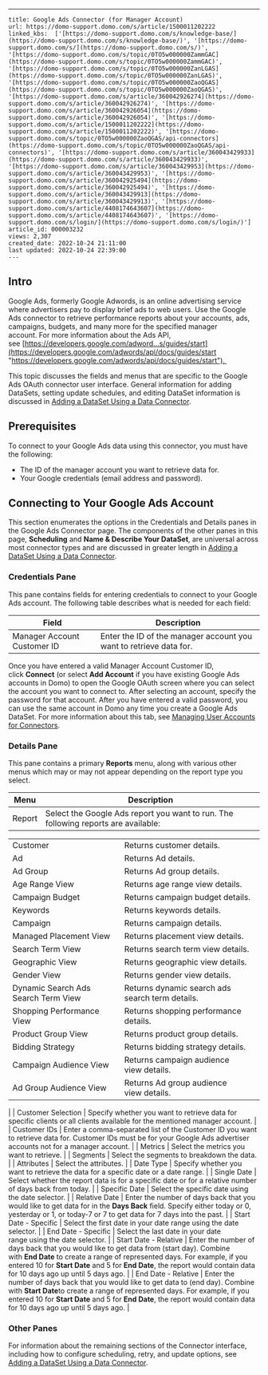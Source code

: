 ---
    title: Google Ads Connector (for Manager Account)
    url: https://domo-support.domo.com/s/article/1500011202222
    linked_kbs:  ['[https://domo-support.domo.com/s/knowledge-base/](https://domo-support.domo.com/s/knowledge-base/)', '[https://domo-support.domo.com/s/](https://domo-support.domo.com/s/)', '[https://domo-support.domo.com/s/topic/0TO5w000000ZammGAC](https://domo-support.domo.com/s/topic/0TO5w000000ZammGAC)', '[https://domo-support.domo.com/s/topic/0TO5w000000ZanLGAS](https://domo-support.domo.com/s/topic/0TO5w000000ZanLGAS)', '[https://domo-support.domo.com/s/topic/0TO5w000000ZaoQGAS](https://domo-support.domo.com/s/topic/0TO5w000000ZaoQGAS)', '[https://domo-support.domo.com/s/article/360042926274](https://domo-support.domo.com/s/article/360042926274)', '[https://domo-support.domo.com/s/article/360042926054](https://domo-support.domo.com/s/article/360042926054)', '[https://domo-support.domo.com/s/article/1500011202222](https://domo-support.domo.com/s/article/1500011202222)', '[https://domo-support.domo.com/s/topic/0TO5w000000ZaoQGAS/api-connectors](https://domo-support.domo.com/s/topic/0TO5w000000ZaoQGAS/api-connectors)', '[https://domo-support.domo.com/s/article/360043429933](https://domo-support.domo.com/s/article/360043429933)', '[https://domo-support.domo.com/s/article/360043429953](https://domo-support.domo.com/s/article/360043429953)', '[https://domo-support.domo.com/s/article/360042925494](https://domo-support.domo.com/s/article/360042925494)', '[https://domo-support.domo.com/s/article/360043429913](https://domo-support.domo.com/s/article/360043429913)', '[https://domo-support.domo.com/s/article/4408174643607](https://domo-support.domo.com/s/article/4408174643607)', '[https://domo-support.domo.com/s/login/](https://domo-support.domo.com/s/login/)']
    article_id: 000003232
    views: 2,307
    created_date: 2022-10-24 21:11:00
    last updated: 2022-10-24 22:39:00
    ---



Intro
-----


Google Ads, formerly Google Adwords, is an online advertising service where advertisers pay to display brief ads to web users. Use the Google Ads connector to retrieve performance reports about your accounts, ads, campaigns, budgets, and many more for the specified manager account. For more information about the Ads API, see [https://developers.google.com/adword...s/guides/start](https://developers.google.com/adwords/api/docs/guides/start "https://developers.google.com/adwords/api/docs/guides/start"). 


This topic discusses the fields and menus that are specific to the Google Ads OAuth connector user interface. General information for adding DataSets, setting update schedules, and editing DataSet information is discussed in [Adding a DataSet Using a Data Connector](/s/article/360042926274).


Prerequisites
-------------


To connect to your Google Ads data using this connector, you must have the following:


* The ID of the manager account you want to retrieve data for.
* Your Google credentials (email address and password).


Connecting to Your Google Ads Account
-------------------------------------


This section enumerates the options in the Credentials and Details panes in the Google Ads Connector page. The components of the other panes in this page, **Scheduling** and **Name & Describe Your DataSet**, are universal across most connector types and are discussed in greater length in [Adding a DataSet Using a Data Connector](/s/article/360042926274).


### Credentials Pane


This pane contains fields for entering credentials to connect to your Google Ads account. The following table describes what is needed for each field:




| Field | Description |
| --- | --- |
| Manager Account Customer ID | Enter the ID of the manager account you want to retrieve data for. |


Once you have entered a valid Manager Account Customer ID, click **Connect** (or select **Add Account** if you have existing Google Ads accounts in Domo) to open the Google OAuth screen where you can select the account you want to connect to. After selecting an account, specify the password for that account. After you have entered a valid password, you can use the same account in Domo any time you create a Google Ads DataSet. For more information about this tab, see [Managing User Accounts for Connectors](/s/article/360042926054).


### Details Pane


This pane contains a primary **Reports** menu, along with various other menus which may or may not appear depending on the report type you select.




| Menu | Description |
| --- | --- |
| Report | Select the Google Ads report you want to run. The following reports are available:

|  |  |
| --- | --- |
| Customer | Returns customer details. |
| Ad | Returns Ad details. |
| Ad Group | Returns Ad group details. |
| Age Range View | Returns age range view details. |
| Campaign Budget | Returns campaign budget details. |
| Keywords | Returns keywords details. |
| Campaign | Returns campaign details. |
| Managed Placement View | Returns placement view details. |
| Search Term View | Returns search term view details. |
| Geographic View | Returns geographic view details. |
| Gender View | Returns gender view details. |
| Dynamic Search Ads Search Term View | Returns dynamic search ads search term details. |
| Shopping Performance View | Returns shopping performance details. |
| Product Group View | Returns product group details. |
| Bidding Strategy | Returns bidding strategy details. |
| Campaign Audience View | Returns campaign audience view details. |
| Ad Group Audience View | Returns Ad group audience view details. |

 |
| Customer Selection | Specify whether you want to retrieve data for specific clients or all clients available for the mentioned manager account. |
| Customer IDs | Enter a comma-separated list of the Customer ID you want to retrieve data for. Customer IDs must be for your Google Ads advertiser accounts not for a manager account. |
| Metrics | Select the metrics you want to retrieve. |
| Segments | Select the segments to breakdown the data. |
| Attributes | Select the attributes. |
| Date Type | Specify whether you want to retrieve the data for a specific date or a date range. |
| Single Date | Select whether the report data is for a specific date or for a relative number of days back from today. |
| Specific Date | Select the specific date using the date selector. |
| Relative Date | Enter the number of days back that you would like to get data for in the ********Days Back******** field. Specify either today or 0, yesterday or 1, or today-7 or 7 to get data for 7 days into the past. |
| Start Date - Specific | Select the first date in your date range using the date selector. |
| End Date - Specific | Select the last date in your date range using the date selector. |
| Start Date - Relative | Enter the number of days back that you would like to get data from (start day). Combine with ********************************End Date******************************** to create a range of represented days.
For example, if you entered 10 for ********************************Start Date******************************** and 5 for ********************************End Date********************************, the report would contain data for 10 days ago up until 5 days ago. |
| End Date - Relative | Enter the number of days back that you would like to get data to (end day). Combine with ********************************Start Date********************************to create a range of represented days.
For example, if you entered 10 for ********************************Start Date******************************** and 5 for ********************************End Date********************************, the report would contain data for 10 days ago up until 5 days ago. |


### Other Panes


For information about the remaining sections of the Connector interface, including how to configure scheduling, retry, and update options, see [Adding a DataSet Using a Data Connector](/s/article/360042926274).

